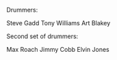 Drummers:

Steve Gadd
Tony Williams
Art Blakey

Second set of drummers:

Max Roach
Jimmy Cobb
Elvin Jones


